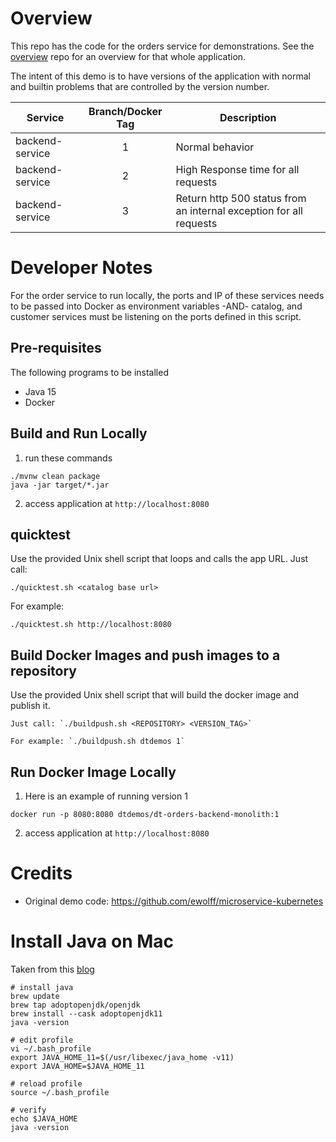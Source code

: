 # Overview

This repo has the code for the orders service for demonstrations.  See the [overview](https://github.com/dt-orders/overview) repo for an overview for that whole application.

The intent of this demo is to have versions of the application with normal and builtin problems that are controlled by the version number.

| Service  | Branch/Docker Tag | Description |
|---|:---:|---|
| backend-service | 1 | Normal behavior |
| backend-service | 2 | High Response time for all requests |
| backend-service | 3 | Return http 500 status from an internal exception for all requests |

# Developer Notes

For the order service to run locally, the ports and IP of these services needs to be passed into Docker as environment variables -AND- catalog, and customer services must be listening on the ports defined in this script.

## Pre-requisites

The following programs to be installed
* Java 15
* Docker

## Build and Run Locally

1. run these commands
  ```
  ./mvnw clean package
  java -jar target/*.jar
  ```
2. access application at ```http://localhost:8080```

## quicktest

Use the provided Unix shell script that loops and calls the app URL.  Just call:

```./quicktest.sh <catalog base url>```

For example:

```./quicktest.sh http://localhost:8080```

## Build Docker Images and push images to a repository

Use the provided Unix shell script that will build the docker image and publish it. 

    Just call: `./buildpush.sh <REPOSITORY> <VERSION_TAG>`

    For example: `./buildpush.sh dtdemos 1`

## Run Docker Image Locally

1. Here is an example of running version 1
  ```
  docker run -p 8080:8080 dtdemos/dt-orders-backend-monolith:1
  ```

2. access application at ```http://localhost:8080```

# Credits

* Original demo code: https://github.com/ewolff/microservice-kubernetes

# Install Java on Mac

Taken from this [blog](https://mkyong.com/java/how-to-install-java-on-mac-osx)

```
# install java
brew update
brew tap adoptopenjdk/openjdk
brew install --cask adoptopenjdk11
java -version

# edit profile
vi ~/.bash_profile
export JAVA_HOME_11=$(/usr/libexec/java_home -v11)
export JAVA_HOME=$JAVA_HOME_11

# reload profile
source ~/.bash_profile

# verify
echo $JAVA_HOME
java -version
```